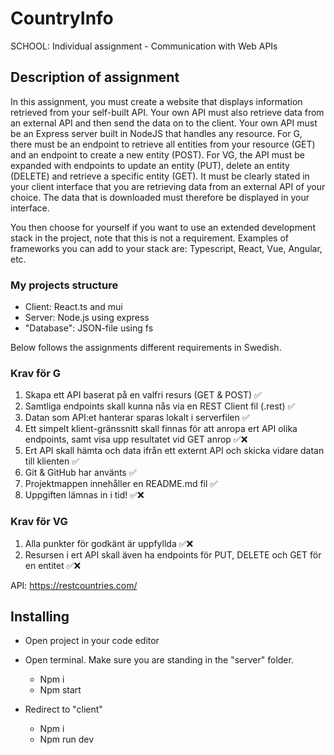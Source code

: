 # CountryInfo
SCHOOL: Individual assignment - Communication with Web APIs

## Description of assignment
In this assignment, you must create a website that displays information retrieved from your self-built API. Your own API must also retrieve data from an external API and then send the data on to the client. Your own API must be an Express server built in NodeJS that handles any resource. For G, there must be an endpoint to retrieve all entities from your resource (GET) and an endpoint to create a new entity (POST). For VG, the API must be expanded with endpoints to update an entity (PUT), delete an entity (DELETE) and retrieve a specific entity (GET). It must be clearly stated in your client interface that you are retrieving data from an external API of your choice. The data that is downloaded must therefore be displayed in your interface. 

You then choose for yourself if you want to use an extended development stack in the project, note that this is not a requirement. Examples of frameworks you can add to your stack are: Typescript, React, Vue, Angular, etc.

### My projects structure

* Client: React.ts and mui
* Server: Node.js using express
* "Database": JSON-file using fs



Below follows the assignments different requirements in Swedish.

### Krav för G

1. Skapa ett API baserat på en valfri resurs (GET & POST) ✅
2. Samtliga endpoints skall kunna nås via en REST Client fil (.rest) ✅
3. Datan som API:et hanterar sparas lokalt i serverfilen ✅
4. Ett simpelt klient-gränssnitt skall finnas för att anropa ert API olika endpoints, samt visa upp resultatet vid GET anrop ✅❌
5. Ert API skall hämta och data ifrån ett externt API och skicka vidare datan till klienten ✅
6. Git & GitHub har använts ✅
7. Projektmappen innehåller en README.md fil ✅
8. Uppgiften lämnas in i tid! ✅❌

### Krav för VG
1. Alla punkter för godkänt är uppfyllda ✅❌
2. Resursen i ert API skall även ha endpoints för PUT, DELETE och GET för en entitet ✅❌



API: https://restcountries.com/


## Installing

* Open project in your code editor

* Open terminal. Make sure you are standing in the "server" folder.
    -	Npm i
    -	Npm start

* Redirect to "client"
    -	Npm i
    -	Npm run dev


